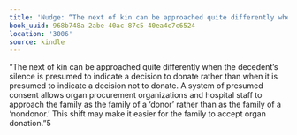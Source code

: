 ```yaml
---
title: 'Nudge: “The next of kin can be approached quite differently when th…'
book_uuid: 968b748a-2abe-40ac-87c5-40ea4c7c6524
location: '3006'
source: kindle
---
```


“The next of kin can be approached quite differently when the decedent’s silence is presumed to indicate a decision to donate rather than when it is presumed to indicate a decision not to donate. A system of presumed consent allows organ procurement organizations and hospital staff to approach the family as the family of a ‘donor’ rather than as the family of a ‘nondonor.’ This shift may make it easier for the family to accept organ donation.”5